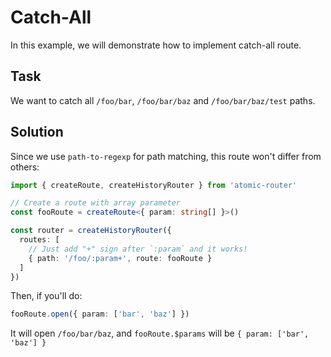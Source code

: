 # Catch-All

In this example, we will demonstrate how to implement catch-all route.

## Task

We want to catch all `/foo/bar`, `/foo/bar/baz` and `/foo/bar/baz/test` paths.

## Solution

Since we use `path-to-regexp` for path matching, this route won't differ from others:

```ts
import { createRoute, createHistoryRouter } from 'atomic-router'

// Create a route with array parameter
const fooRoute = createRoute<{ param: string[] }>()

const router = createHistoryRouter({
  routes: [
    // Just add "+" sign after `:param` and it works!
    { path: '/foo/:param+', route: fooRoute }
  ]
})
```

Then, if you'll do:
```ts
fooRoute.open({ param: ['bar', 'baz'] })
```
It will open `/foo/bar/baz`, and `fooRoute.$params` will be `{ param: ['bar', 'baz'] }`
